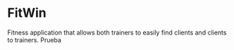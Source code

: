 # FitWin
Fitness application that allows both trainers to easily find clients and clients to trainers.
Prueba